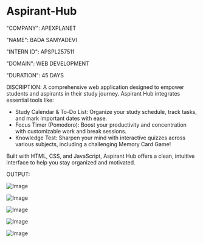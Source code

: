 # Aspirant-Hub

"COMPANY": APEXPLANET

"NAME": BADA SAMYADEVI

"INTERN ID":  APSPL257511

"DOMAIN": WEB DEVELOPMENT

"DURATION": 45 DAYS

DISCRIPTION:
A comprehensive web application designed to empower students and aspirants in their study journey. Aspirant Hub integrates essential tools like:

* Study Calendar & To-Do List: Organize your study schedule, track tasks, and mark important dates with ease.
* Focus Timer (Pomodoro): Boost your productivity and concentration with customizable work and break sessions.
* Knowledge Test: Sharpen your mind with interactive quizzes across various subjects, including a challenging Memory Card Game!

Built with HTML, CSS, and JavaScript, Aspirant Hub offers a clean, intuitive interface to help you stay organized and motivated.

OUTPUT:

![Image](https://github.com/user-attachments/assets/02ff9ccf-3e68-419e-9388-b10e5b4a2059)

![Image](https://github.com/user-attachments/assets/86cc9544-92b1-4e7f-a479-ecc14512a254)

![Image](https://github.com/user-attachments/assets/f453d340-571d-45e6-a52a-2322fb57f556)

![Image](https://github.com/user-attachments/assets/3b8ea40c-7a47-4f41-b8ed-67be11f25f18)

![Image](https://github.com/user-attachments/assets/58d6fadf-244e-4cd8-b646-270b1a36402c)
